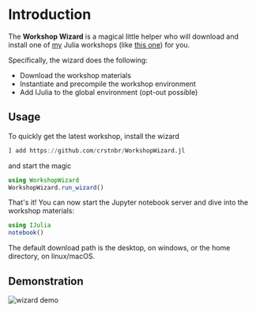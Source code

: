 # Introduction

The **Workshop Wizard** is a magical little helper who will download and install one of [my](https://github.com/crstnbr) Julia workshops (like [this one](https://github.com/crstnbr/JuliaWorkshop19)) for you.

Specifically, the wizard does the following:

* Download the workshop materials
* Instantiate and precompile the workshop environment
* Add IJulia to the global environment (opt-out possible)


## Usage

To quickly get the latest workshop, install the wizard

```julia
] add https://github.com/crstnbr/WorkshopWizard.jl
```

and start the magic

```julia
using WorkshopWizard
WorkshopWizard.run_wizard()
```

That's it! You can now start the Jupyter notebook server and dive into the workshop materials:

```julia
using IJulia
notebook()
```

The default download path is the desktop, on windows, or the home directory, on linux/macOS.

## Demonstration

![wizard demo](https://raw.githubusercontent.com/crstnbr/WorkshopWizard.jl/master/demo/wizard.gif)

